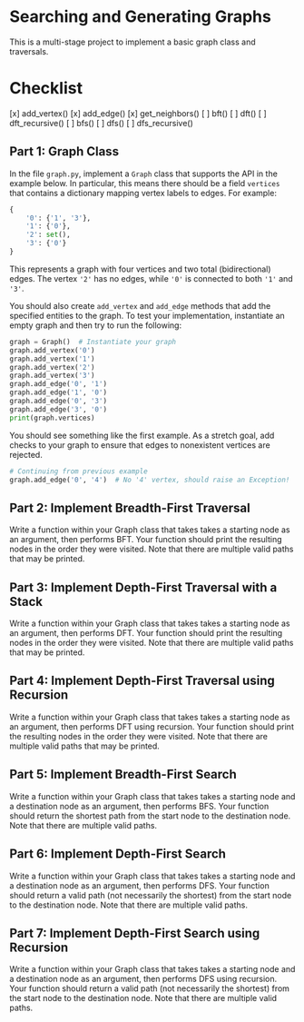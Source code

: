 # Searching and Generating Graphs

This is a multi-stage project to implement a basic graph class and traversals.


# Checklist
[x] add_vertex()
[x] add_edge()
[x] get_neighbors()
[ ] bft()
[ ] dft()
[ ] dft_recursive()
[ ] bfs()
[ ] dfs()
[ ] dfs_recursive()



## Part 1: Graph Class

In the file `graph.py`, implement a `Graph` class that supports the API in the example below. In particular, this means there should be a field `vertices` that
contains a dictionary mapping vertex labels to edges. For example:

```python
{
    '0': {'1', '3'},
    '1': {'0'},
    '2': set(),
    '3': {'0'}
}
```

This represents a graph with four vertices and two total (bidirectional) edges.
The vertex `'2'` has no edges, while `'0'` is connected to both `'1'` and `'3'`.

You should also create `add_vertex` and `add_edge` methods that add the
specified entities to the graph. To test your implementation, instantiate an
empty graph and then try to run the following:

```python
graph = Graph()  # Instantiate your graph
graph.add_vertex('0')
graph.add_vertex('1')
graph.add_vertex('2')
graph.add_vertex('3')
graph.add_edge('0', '1')
graph.add_edge('1', '0')
graph.add_edge('0', '3')
graph.add_edge('3', '0')
print(graph.vertices)
```

You should see something like the first example. As a stretch goal, add checks
to your graph to ensure that edges to nonexistent vertices are rejected.

```python
# Continuing from previous example
graph.add_edge('0', '4')  # No '4' vertex, should raise an Exception!
```

## Part 2: Implement Breadth-First Traversal

Write a function within your Graph class that takes takes a starting node as an argument, then performs BFT. Your function should print the resulting nodes in the order they were visited. Note that there are multiple valid paths that may be printed.

## Part 3: Implement Depth-First Traversal with a Stack

Write a function within your Graph class that takes takes a starting node as an argument, then performs DFT. Your function should print the resulting nodes in the order they were visited. Note that there are multiple valid paths that may be printed.

## Part 4: Implement Depth-First Traversal using Recursion

Write a function within your Graph class that takes takes a starting node as an argument, then performs DFT using recursion. Your function should print the resulting nodes in the order they were visited. Note that there are multiple valid paths that may be printed.

## Part 5: Implement Breadth-First Search

Write a function within your Graph class that takes takes a starting node and a destination node as an argument, then performs BFS. Your function should return the shortest path from the start node to the destination node. Note that there are multiple valid paths.

## Part 6: Implement Depth-First Search

Write a function within your Graph class that takes takes a starting node and a destination node as an argument, then performs DFS. Your function should return a valid path (not necessarily the shortest) from the start node to the destination node. Note that there are multiple valid paths.


## Part 7: Implement Depth-First Search using Recursion

Write a function within your Graph class that takes takes a starting node and a destination node as an argument, then performs DFS using recursion. Your function should return a valid path (not necessarily the shortest) from the start node to the destination node. Note that there are multiple valid paths.


